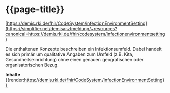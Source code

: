 # {{page-title}} 
[https://demis.rki.de/fhir/CodeSystem/infectionEnvironmentSetting](https://simplifier.net/demisarztmeldung/~resources?canonical=https://demis.rki.de/fhir/codesystem/infectionenvironmentsetting) 

Die enthaltenen Konzepte beschreiben ein Infektionsumfeld. Dabei handelt es sich primär um qualitative Angaben zum Umfeld (z.B. Kita, Gesundheitseinrichtung) ohne einen genauen geografischen oder organisatorischen Bezug.

**Inhalte**
{{render:https://demis.rki.de/fhir/CodeSystem/infectionEnvironmentSetting}}